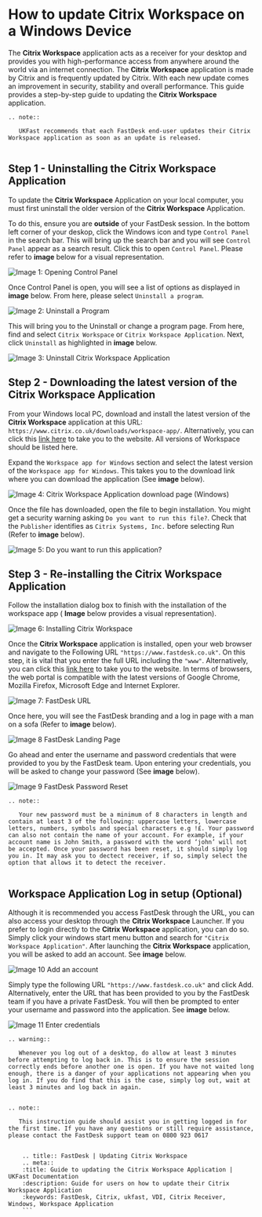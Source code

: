 # How to update Citrix Workspace on a Windows Device

The **Citrix Workspace** application acts as a receiver for your desktop and provides you with high-performance access from anywhere around the world via an internet connection. The **Citrix Workspace** application is made by Citrix and is frequently updated by Citrix. With each new update comes an improvement in security, stability and overall performance. This guide provides a step-by-step guide to updating the **Citrix Workspace** application.

```eval_rst
.. note::

   UKFast recommends that each FastDesk end-user updates their Citrix Workspace application as soon as an update is released.
   
```

## Step 1 - Uninstalling the Citrix Workspace Application

To update the **Citrix Workspace** Application on your local computer, you must first uninstall the older version of the **Citrix Workspace** Application.

To do this, ensure you are **outside** of your FastDesk session. In the bottom left corner of your deskop, click the Windows icon and type `Control Panel` in the search bar. This will bring up the search bar and you will see `Control Panel` appear as a search result. Click this to open `Control Panel`.  Please refer to **image** below for a visual representation. 

![Image 1: Opening Control Panel](files/clickherewindows2.png "Image 1: Opening Control Panel")

Once Control Panel is open, you will see a list of options as displayed in **image** below. From here, please select `Uninstall a program`. 

![Image 2: Uninstall a Program](files/controlpanelimage2.png "Image 2: Uninstall a Program")

This will bring you to the Uninstall or change a program page. From here, find and select `Citrix Workspace` or `Citrix Workspace Application`. Next, click `Uninstall` as highlighted in **image** below.     

![Image 3: Uninstall Citrix Workspace Application](files/programuninstall2.PNG "Image 3: Uninstall Citrix Workspace Application")

## Step 2 - Downloading the latest version of the Citrix Workspace Application

From your Windows local PC, download and install the latest version of the **Citrix Workspace** application at this URL:
`https://www.citrix.co.uk/downloads/workspace-app/`. Alternatively, you can click this [link here](https://www.citrix.co.uk/downloads/workspace-app/) to take you to the website. All versions of Workspace should be listed here.

Expand the `Workspace app for Windows` section and select the latest version of the `Workspace app for Windows`. This takes you to the download link where you can download the application (See **image** below).

![Image 4: Citrix Workspace Application download page (Windows)](files/downloadworkspace2.png "Image 4: Citrix Workspace Application download page (Windows)")

Once the file has downloaded, open the file to begin installation. You might get a security warning asking `Do you want to run this file?`. Check that the `Publisher` identifies as `Citrix Systems, Inc.` before selecting Run (Refer to **image** below).

![Image 5: Do you want to run this application?](files/Run_file.PNG "Image 5: Do you want to run this application?")


## Step 3 - Re-installing the Citrix Workspace Application

Follow the installation dialog box to finish with the installation of the workspace app ( **Image** below provides a visual representation).

![Image 6: Installing Citrix Workspace](files/Installing_app.PNG "Image 6: Installing Citrix Workspace Dialog box")


Once the **Citrix Workspace** application is installed, open your web browser and navigate to the Following URL `"https://www.fastdesk.co.uk"`. On this step, it is vital that you enter the full URL including the `"www"`. Alternatively, you can click this [link here](https://www.fastdesk.co.uk) to take you to the website. In terms of browsers, the web portal is compatible with the latest versions of Google Chrome, Mozilla Firefox, Microsoft Edge and Internet Explorer.

![Image 7: FastDesk URL](files/Url.png "Image 7: FastDesk URL")

Once here, you will see the FastDesk branding and a log in page with a man on a sofa (Refer to **image** below). 

![Image 8 FastDesk Landing Page](files/Welcome_screen.png "Image 8: FastDesk Landing Page")

Go ahead and enter the username and password credentials that were provided to you by the FastDesk team. Upon entering your credentials, you will be asked to change your password (See **image** below). 

![Image 9 FastDesk Password Reset](files/resetpassword.png "Image 9: FastDesk Password Reset Page")

```eval_rst
.. note::

   Your new password must be a minimum of 8 characters in length and contain at least 3 of the following: uppercase letters, lowercase letters, numbers, symbols and special characters e.g !£. Your password can also not contain the name of your account. For example, if your account name is John Smith, a password with the word ‘john’ will not be accepted. Once your password has been reset, it should simply log you in. It may ask you to dectect receiver, if so, simply select the option that allows it to detect the receiver.
   
```

## Workspace Application Log in setup (Optional)

Although it is recommended you access FastDesk through the URL, you can also access your desktop through the **Citrix Workspace** Launcher. If you prefer to login directly to the **Citrix Workspace** application, you can do so. Simply click your windows start menu button and search for `"Citrix Workspace Application"`. After launching the **Citrix Workspace** application, you will be asked to add an account. See **image** below.

![Image 10 Add an account](files/addaccountworkspace.png "Image 10: Add an account")

Simply type the following URL `"https://www.fastdesk.co.uk"` and click Add. Alternatively, enter the URL that has been provided to you by the FastDesk team if you have a private FastDesk. You will then be prompted to enter your username and password into the application. See **image** below.

![Image 11 Enter credentials](files/entercredsapp.PNG "Image 11: Enter Credentials")


```eval_rst
.. warning::

   Whenever you log out of a desktop, do allow at least 3 minutes before attempting to log back in. This is to ensure the session correctly ends before another one is open. If you have not waited long enough, there is a danger of your applications not appearing when you log in. If you do find that this is the case, simply log out, wait at least 3 minutes and log back in again.
   
```

```eval_rst
.. note::

   This instruction guide should assist you in getting logged in for the first time. If you have any questions or still require assistance, please contact the FastDesk support team on 0800 923 0617
   
```
  ```eval_rst
      .. title:: FastDesk | Updating Citrix Workspace
      .. meta::
      :title: Guide to updating the Citrix Workspace Application | UKFast Documentation
      :description: Guide for users on how to update their Citrix Workspace Application
      :keywords: FastDesk, Citrix, ukfast, VDI, Citrix Receiver, Windows, Workspace Application
      ```  
